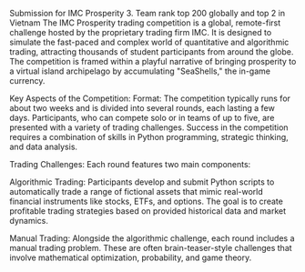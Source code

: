 Submission for IMC Prosperity 3. Team rank top 200 globally and top 2 in Vietnam
The IMC Prosperity trading competition is a global, remote-first challenge hosted by the proprietary trading firm IMC. It is designed to simulate the fast-paced and complex world of quantitative and algorithmic trading, attracting thousands of student participants from around the globe. The competition is framed within a playful narrative of bringing prosperity to a virtual island archipelago by accumulating "SeaShells," the in-game currency.

Key Aspects of the Competition:
Format: The competition typically runs for about two weeks and is divided into several rounds, each lasting a few days. Participants, who can compete solo or in teams of up to five, are presented with a variety of trading challenges. Success in the competition requires a combination of skills in Python programming, strategic thinking, and data analysis.


Trading Challenges: Each round features two main components:

Algorithmic Trading: Participants develop and submit Python scripts to automatically trade a range of fictional assets that mimic real-world financial instruments like stocks, ETFs, and options. The goal is to create profitable trading strategies based on provided historical data and market dynamics.


Manual Trading: Alongside the algorithmic challenge, each round includes a manual trading problem. These are often brain-teaser-style challenges that involve mathematical optimization, probability, and game theory.
